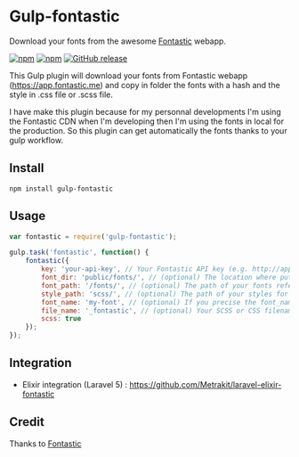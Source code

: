 # Gulp-fontastic
Download your fonts from the awesome [Fontastic](https://app.fontastic.me) webapp.

[![npm](https://img.shields.io/npm/dt/gulp-fontastic.svg)](https://www.npmjs.com/package/gulp-fontastic
) [![npm](https://img.shields.io/npm/dm/gulp-fontastic.svg)](https://www.npmjs.com/package/gulp-fontastic
) [![GitHub release](https://img.shields.io/github/release/metrakit/gulp-fontastic.svg)](https://www.npmjs.com/package/gulp-fontastic)

This Gulp plugin will download your fonts from Fontastic webapp (https://app.fontastic.me) and copy in folder the fonts with a hash and the style in .css file or .scss file.

I have make this plugin because for my personnal developments I'm using the Fontastic CDN when I'm developing then I'm using the fonts in local for the production. So this plugin can get automatically the fonts thanks to your gulp workflow.

## Install

```
npm install gulp-fontastic
```

## Usage

```js
var fontastic = require('gulp-fontastic');

gulp.task('fontastic', function() {
    fontastic({
        key: 'your-api-key', // Your Fontastic API key (e.g. http://app.fontastic.me/#select/{YOU-API-KEY})
        font_dir: 'public/fonts/', // (optional) The location where put the new fonts file from Fontastic
        font_path: '/fonts/', // (optional) The path of your fonts referenced in the stylesheet file
        style_path: 'scss/', // (optional) The path of your styles for put the new stylesheet file from Fontastic
        font_name: 'my-font', // (optional) If you precise the font_name so your font file will not have a filename with a hash
        file_name: '_fontastic', // (optional) Your SCSS or CSS filename without the extension
        scss: true
    });
});
```

## Integration

- Elixir integration (Laravel 5) : https://github.com/Metrakit/laravel-elixir-fontastic

## Credit

Thanks to [Fontastic](http://fontastic.me)
